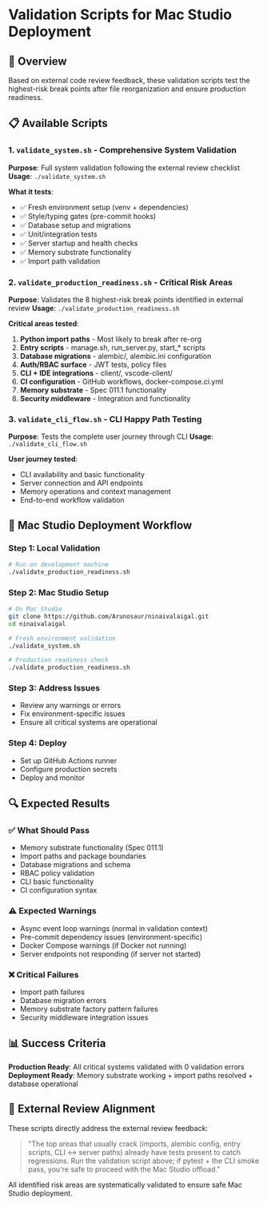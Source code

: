 # Validation Scripts for Mac Studio Deployment

## 🎯 Overview

Based on external code review feedback, these validation scripts test the highest-risk break points after file reorganization and ensure production readiness.

## 📋 Available Scripts

### 1. `validate_system.sh` - Comprehensive System Validation
**Purpose**: Full system validation following the external review checklist
**Usage**: `./validate_system.sh`

**What it tests**:
- ✅ Fresh environment setup (venv + dependencies)
- ✅ Style/typing gates (pre-commit hooks)
- ✅ Database setup and migrations
- ✅ Unit/integration tests
- ✅ Server startup and health checks
- ✅ Memory substrate functionality
- ✅ Import path validation

### 2. `validate_production_readiness.sh` - Critical Risk Areas
**Purpose**: Validates the 8 highest-risk break points identified in external review
**Usage**: `./validate_production_readiness.sh`

**Critical areas tested**:
1. **Python import paths** - Most likely to break after re-org
2. **Entry scripts** - manage.sh, run_server.py, start_* scripts
3. **Database migrations** - alembic/, alembic.ini configuration
4. **Auth/RBAC surface** - JWT tests, policy files
5. **CLI + IDE integrations** - client/, vscode-client/
6. **CI configuration** - GitHub workflows, docker-compose.ci.yml
7. **Memory substrate** - Spec 011.1 functionality
8. **Security middleware** - Integration and functionality

### 3. `validate_cli_flow.sh` - CLI Happy Path Testing
**Purpose**: Tests the complete user journey through CLI
**Usage**: `./validate_cli_flow.sh`

**User journey tested**:
- CLI availability and basic functionality
- Server connection and API endpoints
- Memory operations and context management
- End-to-end workflow validation

## 🚀 Mac Studio Deployment Workflow

### Step 1: Local Validation
```bash
# Run on development machine
./validate_production_readiness.sh
```

### Step 2: Mac Studio Setup
```bash
# On Mac Studio
git clone https://github.com/Arunosaur/ninaivalaigal.git
cd ninaivalaigal

# Fresh environment validation
./validate_system.sh

# Production readiness check
./validate_production_readiness.sh
```

### Step 3: Address Issues
- Review any warnings or errors
- Fix environment-specific issues
- Ensure all critical systems are operational

### Step 4: Deploy
- Set up GitHub Actions runner
- Configure production secrets
- Deploy and monitor

## 🔍 Expected Results

### ✅ What Should Pass
- Memory substrate functionality (Spec 011.1)
- Import paths and package boundaries
- Database migrations and schema
- RBAC policy validation
- CLI basic functionality
- CI configuration syntax

### ⚠️ Expected Warnings
- Async event loop warnings (normal in validation context)
- Pre-commit dependency issues (environment-specific)
- Docker Compose warnings (if Docker not running)
- Server endpoints not responding (if server not started)

### ❌ Critical Failures
- Import path failures
- Database migration errors
- Memory substrate factory pattern failures
- Security middleware integration issues

## 📊 Success Criteria

**Production Ready**: All critical systems validated with 0 validation errors
**Deployment Ready**: Memory substrate working + import paths resolved + database operational

## 🎯 External Review Alignment

These scripts directly address the external review feedback:

> "The top areas that usually crack (imports, alembic config, entry scripts, CLI ↔ server paths) already have tests present to catch regressions. Run the validation script above; if pytest + the CLI smoke pass, you're safe to proceed with the Mac Studio offload."

All identified risk areas are systematically validated to ensure safe Mac Studio deployment.
